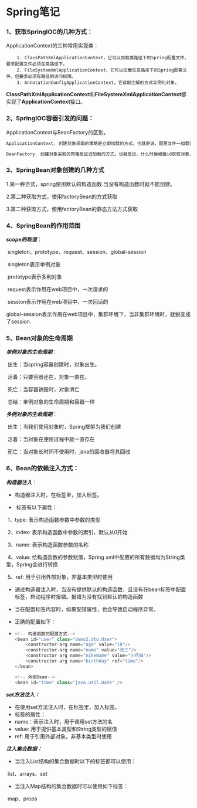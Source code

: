 # Spring笔记



### 1、获取SpringIOC的几种方式：

ApplicationContext的三种常用实现类：

		1. ClassPathXmlApplicationContext，它可以加载类路径下的Spring配置文件，要求配置文件必须在类路径下。
  		2. FileSystemXmlApplicationContext，它可以加载任意路径下的Spring配置文件，但要求必须有路径的访问权限。
  		3. AnnotationConfigApplicationContext，它读取注解的方式实例化对象。

**ClassPathXmlApplicationContext**和**FileSystemXmlApplicationContext**都实现了**ApplicationContext**接口。



### 2、SpringIOC容器引发的问题：

ApplicationContext与BeanFactory的区别。

```java
ApplicationContext, 创建对象采取的策略是立即加载的方式。也就是说，配置文件一加载完，就立刻创建对象。
```

```java
BeanFactory, 创建对象采取的策略是延迟加载的方式。也就是说，什么时候根据id获取对象，什么时候就创建对象。
```



### 3、SpringBean对象创建的几种方式

1.第一种方式，spring使用默认的构造函数.当没有构造函数时就不能创建。

2.第二种获取方式，使用factoryBean的方式获取

3.第二种获取方式，使用factoryBean的静态方法方式获取

### 4、SpringBean的作用范围

***scope的取值***：

​	singleton、prototype、request、session、global-session

​	singleton表示单例对象

​	prototype表示多利对象

​	request表示作用在web项目中，一次请求的

​	session表示作用在web项目中，一次回话的

​	global-session表示作用在web项目中，集群环境下，当非集群环境时，就蜕变成了session.

### 5、Bean对象的生命周期

***单例对象的生命周期***：

​		出生：当spring容器创建时，对象出生。

​		活着：只要容器还在，对象一直在。

​		死亡：当容器销毁时，对象消亡

​		总结：单例对象的生命周期和容器一样

***多例对象的生命周期***：

​		出生：当我们使用对象时，Spring框架为我们创建

​		活着：当对象在使用过程中就一直存在

​		死亡：当对象长时间不使用时，java的回收器将其回收

### 6、Bean的依赖注入方式：

***构造器注入***：

- ​	构造器注入时，在<Bean>标签里，加入<constructor-arg>标签。

- ​	<constructor-arg>标签有以下属性：

​		1、type: 表示构造函数参数中参数的类型

​		2、index: 表示构造函数中参数的索引，默认从0开始

​		3、name: 表示构造函数参数的名称

​		4、value: 给构造函数的参数赋值，Spring xml中配置的所有数据均为String类型，Spring会进行转换

​		5、ref: 用于引用外部对象，非基本类型时使用

- ​	通过构造器注入时，当没有提供默认的构造函数，且没有在bean标签中配置<constructor-arg>标签，启动程序时报错。报错为没有找到默认的构造函数

- 当在配置<construct-arg>标签内容时，如果配错属性，也会导致启动程序异常。

- 正确的配置如下：

- ```java
  <!-- 构造函数的配置方式-->
  <bean id="user" class="demo3.dto.User">
      <constructor-arg name="age" value="18"/>
      <constructor-arg name="name" value="张三"/>
      <constructor-arg name="nikeName" value="小花猫"/>
      <constructor-arg name="birthday" ref="time"/>
  </bean>
  
  <!-- 外部Bean-->
  <bean id="time" class="java.util.Date" />
  ```

***set方法注入：***

- 在使用set方法注入时，在<bean>标签里，加入<property>标签。
- <property>标签的属性：
- name：表示注入时，用于调用set方法的名
- value: 用于提供基本类型和String类型的赋值
- ref: 用于引用外部对象，非基本类型时使用

***注入集合数据：***

- 当注入List结构的集合数据时以下的标签都可以使用：

​	list、arrays、set

- 当注入Map结构的集合数据时可以使用如下标签：

​	map、props